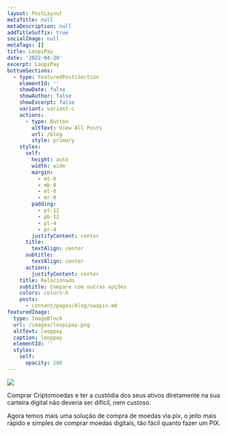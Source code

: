 ```yaml
---
layout: PostLayout
metaTitle: null
metaDescription: null
addTitleSuffix: true
socialImage: null
metaTags: []
title: LoopiPay
date: '2022-04-20'
excerpt: LoopiPay
bottomSections:
  - type: FeaturedPostsSection
    elementId: ''
    showDate: false
    showAuthor: false
    showExcerpt: false
    variant: variant-c
    actions:
      - type: Button
        altText: View All Posts
        url: /blog
        style: primary
    styles:
      self:
        height: auto
        width: wide
        margin:
          - mt-0
          - mb-0
          - ml-0
          - mr-0
        padding:
          - pt-12
          - pb-12
          - pl-4
          - pr-4
        justifyContent: center
      title:
        textAlign: center
      subtitle:
        textAlign: center
      actions:
        justifyContent: center
    title: Relacionado
    subtitle: Compare com outras opções
    colors: colors-h
    posts:
      - content/pages/blog/swapix.md
featuredImage:
  type: ImageBlock
  url: /images/loopipay.png
  altText: looppay
  caption: looppay
  elementId: ''
  styles:
    self:
      opacity: 100
---
```

![](/images/looppay%20capa.png)

Comprar Criptomoedas e ter a custódia dos seus ativos diretamente na sua carteira digital não deveria ser difícil, nem custoso. 

Agora temos mais uma solução de compra de moedas via pix, o jeito mais rápido e simples de comprar moedas digitais, tão fácil quanto fazer um PIX.

